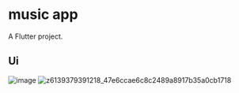 # music app

A Flutter project.

## Ui
![image](https://github.com/user-attachments/assets/dc29599c-f721-4293-979b-a9e89c16530d)
![z6139379391218_47e6ccae6c8c2489a8917b35a0cb1718](https://github.com/user-attachments/assets/fd3d2890-8ca9-48e4-813a-94c4ceced55b) 
